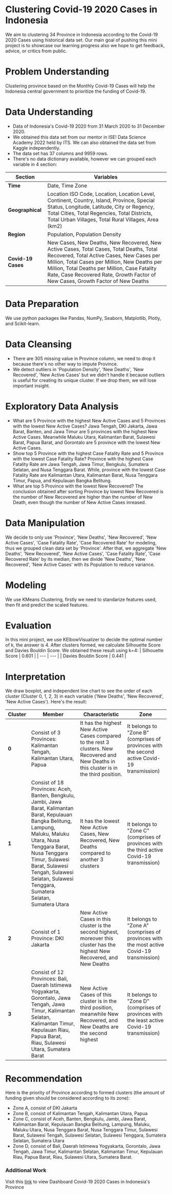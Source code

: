 # Clustering Covid-19 2020 Cases in Indonesia
We aim to clustering 34 Province in Indonesia according to the Covid-19 2020 Cases using historical data set.
Our main goal of pushing this mini project is to showcase our learning progress also we hope to get feedback, advice, or critics from public.

# Problem Understanding
Clustering province based on the Monthly Covid-19 Cases will help the Indonesia central government to prioritize the funding of Covid-19.

# Data Understanding
- Data of Indonesia's Covid-19 2020 from 31 March 2020 to 31 December 2020.
- We obtained this data set from our mentor in ISE! Data Science Academy 2022 held by ITS. We can also obtained the data set from Kaggle independently.
- The data set has 37 columns and 9959 rows.
- There's no data dictionary available, however we can grouped each variable in 4 section:

| **Section** | **Variables** |
| --- | --- |
| **Time** | Date, Time Zone |
| **Geographical** | Location ISO Code, Location, Location Level, Continent, Country, Island, Province, Special Status, Longitude, Latitude, City or Regency, Total Cities, Total Regencies, Total Districts,  Total Urban Villages, Total Rural Villages, Area (km2) |
| **Region** | Population, Population Density |
| **Covid-19 Cases** | New Cases, New Deaths, New Recovered, New Active Cases, Total Cases, Total Deaths, Total Recovered, Total Active Cases, New Cases per Million, Total Cases per Million, New Deaths per Million, Total Deaths per Million, Case Fatality Rate, Case Recovered Rate, Growth Factor of New Cases, Growth Factor of New Deaths |

# Data Preparation
We use python packages like Pandas, NumPy, Seaborn, Matplotlib, Plotly, and Scikit-learn. 

# Data Cleansing
- There are 305 missing value in Province column, we need to drop it because there's no other way to impute Province.
- We detect outliers in 'Population Density', 'New Deaths', 'New Recovered', 'New Active Cases' but we didn't handle it because outliers is useful for creating its unique cluster. If we drop them, we will lose important insight.

# Exploratory Data Analysis
* What are 5 Province with the highest New Active Cases and 5 Provinces with the lowest New Active Cases?
Jawa Tengah, DKI Jakarta, Jawa Barat, Banten, and Jawa Timur are 5 provinces with the highest New Active Cases. Meanwhile Maluku Utara, Kalimantan Barat, Sulawesi Barat, Papua Barat, and Gorontalo are 5 province with the lowest New Active Cases.
* Show top 5 Province with the highest Case Fatality Rate and 5 Province with the lowest Case Fatality Rate?
Province with the highest Case Fatality Rate are Jawa Tengah, Jawa Timur, Bengkulu, Sumatera Selatan, and Nusa Tenggara Barat. While, province with the lowest Case Fatality Rate are Kalimantan Utara, Kalimantan Barat, Nusa Tenggara Timur, Papua, and Kepulauan Bangka Belitung.
* What are top 5 Province with the lowest New Recovered?
The conclusion obtained after sorting Province by lowest New Recovered is the number of New Recovered are higher than the number of New Death, even though the number of New Active Cases inreased.


# Data Manipulation
We decide to only use 'Province', 'New Deaths', 'New Recovered', 'New Active Cases', 'Case Fatality Rate', 'Case Recovered Rate' for modeling, thus we grouped clean data set by 'Province'.
After that, we aggregate 'New Deaths', 'New Recovered', 'New Active Cases', 'Case Fatality Rate', 'Case Recovered Rate' by its median, then we divide 'New Deaths', 'New Recovered', 'New Active Cases' with its Population to reduce variance.

# Modeling
We use KMeans Clustering, firstly we need to standarize features used, then fit and predict the scaled features.

# Evaluation
In this mini project, we use KElbowVisualizer to decide the optimal number of k, the answer is 4. After clusters formed, we calculate Silhouette Score and Davies Bouldin Score. We obtained these result using k=4:
| Silhouette Score | 0.601 |
| --- | --- |
| Davies Bouldin Score | 0.441 |

# Interpretation
We draw boxplot, and independent line chart to see the order of each cluster (Cluster 0, 1, 2, 3) in each variable ('New Deaths', 'New Recovered', 'New Active Cases'). Here's the result:

| **Cluster** | **Member** | **Characteristic** | **Zone** |
| --- | --- | --- | --- |
| **0** | Consist of 3 Provinces: Kalimantan Tengah, Kalimantan Utara, Papua | It has the highest New Active Cases compared to the rest 3 clusters. New Recovered and New Deaths in this cluster is in the third position. | It belongs to "Zone B" (comprises of provinces with the second active Covid-19 transmission) |
| **1** | Consist of 18 Provinces: Aceh, Banten, Bengkulu, Jambi, Jawa Barat, Kalimantan Barat, Kepulauan Bangka Belitung, Lampung, Maluku, Maluku Utara, Nusa Tenggara Barat, Nusa Tenggara Timur, Sulawesi Barat, Sulawesi Tengah, Sulawesi Selatan, Sulawesi Tenggara, Sumatera Selatan, Sumatera Utara | It has the lowest New Active Cases, New Recovered, New Deaths compared to another 3 clusters | It belongs to "Zone C" (comprises of provinces with the third active Covid-19 transmission) |
| **2** | Consist of 1 Province: DKI Jakarta | New Active Cases in this cluster is the second highest, moreover this cluster has the highest New Recovered, and New Deaths | It belongs to "Zone A" (comprises of provinces with the most active Covid-19 transmission) |
| **3** | Consist of 12 Provinces: Bali, Daerah Istimewa Yogyakarta, Gorontalo, Jawa Tengah, Jawa Timur, Kalimantan Selatan, Kalimantan Timur, Kepulauan Riau, Papua Barat, Riau, Sulawesi Utara, Sumatera Barat | New Active Cases of this cluster is in the third position, meanwhile New Recovered, and New Deaths are the second highest | It belongs to "Zone D" (comprises of provinces with the least active Covid-19 transmission) |

# Recommendation
Here is the priority of Province according to formed clusters (the amount of funding given should be considered according to its zone):
* Zone A, consist of DKI Jakarta
* Zone B, consist of Kalimantan Tengah, Kalimantan Utara, Papua
* Zone C, consist of Aceh, Banten, Bengkulu, Jambi, Jawa Barat, Kalimantan Barat, Kepulauan Bangka Belitung, Lampung, Maluku, Maluku Utara, Nusa Tenggara Barat, Nusa Tenggara Timur, Sulawesi Barat, Sulawesi Tengah, Sulawesi Selatan, Sulawesi Tenggara, Sumatera Selatan, Sumatera Utara
* Zone D, consist of Bali, Daerah Istimewa Yogyakarta, Gorontalo, Jawa Tengah, Jawa Timur, Kalimantan Selatan, Kalimantan Timur, Kepulauan Riau, Papua Barat, Riau, Sulawesi Utara, Sumatera Barat.

### Additional Work
Visit this [link](https://public.tableau.com/app/profile/roissyahfernanda/viz/ClusteringCovid-192020CasesinIndonesiasProvince/Dashboard) to view Dashboard Covid-19 2020 Cases in Indonesia's Province
